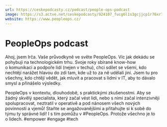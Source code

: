 ```yaml
---
url: https://ceskepodcasty.cz/podcast/people-ops-podcast
image: https://s3.actve.net/ceskepodcasty/924107_fucg6l1s3gcjjcp1r76xr7mu2jwl_e53f7949f8.jpeg
website: https://www.peopleops.cz/
---
```


# PeopleOps podcast

Ahoj, jsem Irča. Vaše průvodkyně ve světe PeopleOps. Víc jak dekádu se
pohybuji na technologickém trhu. Svoje roky sbírané know-how o komunikaci a
podpoře lidí (nejen v techu), chci sdílet se všemi, kdo nechtějí
narážet hlavou do zdi tam, kde už to za ně udělali jiní. Jsem tu pro
všechny, kdo chtějí vědět, jak mluvit a pracovat s lidmi v IT, aby to
dávalo smysl a přinášelo výsledky.

PeopleOps v kontextu, dlouhodobě, s praktickými zkušenostmi. Aby se
žádný skvělý specialista, který začal vést lidi, nebo s nimi začal
intenzivněji spolupracovat, neztratil v operativě a pod nánosem všech
nových povinností a vjemů! Staňte se angažovanějšími a přitahujte si
k sobě do týmu ty správné lidi! I s tím pomůžu v #PeopleOps. Protože
všechno je to o lidech. #empower #engage #tech
